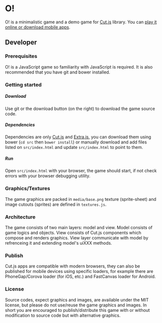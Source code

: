# O!
O! is a minimalistic game and a demo game for [Cut.js](http://cutjs.org/) library. You can [play it online or download mobile apps](http://piqnt.com/o/).

## Developer

### Prerequisites
O! is a JavaScript game so familiarity with JavaScript is required. It is also recommended that you have git and bower installed.

### Getting started

##### Download
Use git or the download button (on the right) to download the game source code.

##### Dependencies
Dependencies are only [Cut.js](https://github.com/piqnt/cut.js) and [Extra.js](https://github.com/piqnt/extra.js), you can download them using bower (`cd src` then `bower install`) or manually download and add files listed on `src/index.html` and update `src/index.html` to point to them.

##### Run
Open `src/index.html` with your browser, the game should start, if not check errors with your browser debugging utility.

### Graphics/Textures
The game graphics are packed in `media/base.png` texture (sprite-sheet) and image cutouts (sprites) are defined in `textures.js`.

### Architecture
The game consists of two main layers: model and view. Model consists of game logics and objects. View consists of Cut.js components which compose and renders graphics. View layer communicate with model by refrenceing it and extending model's uiXXX methods.

### Publish
Cut.js apps are compatible with modern browsers, they can also be published for mobile devices using specific loaders, for example there are PhoneGap/Corova loader (for iOS, etc.) and FastCanvas loader for Android.

### License
Source codes, expect graphics and images, are available under the MIT license, but please do not use/reuse the game graphics and images.
In short you are encouraged to publish/distribute this game with or without modification to source code but with alternative graphics.